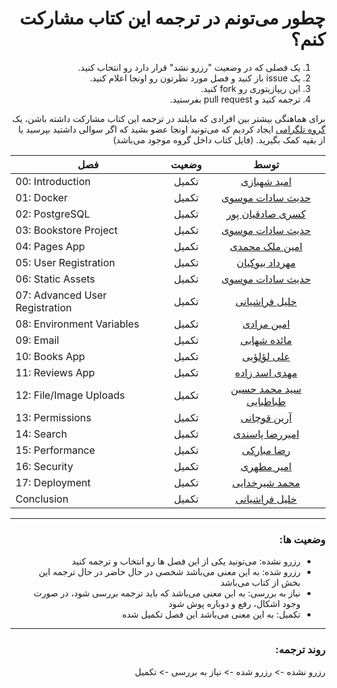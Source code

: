 <h1 dir="rtl">چطور می‌تونم در ترجمه این کتاب مشارکت کنم؟</h1>

<ol dir="rtl">
    <li>یک فصلی که در وضعیت "رزرو نشد" قرار دارد رو انتخاب کنید.</li>
    <li>یک issue باز کنید و فصل مورد نظرتون رو اونجا اعلام کنید.</li>
    <li>این ریپازیتوری رو fork کنید.</li>
    <li>ترجمه کنید و pull request بفرستید.</li>
</ol>


<p dir="rtl">
برای هماهنگی بیشتر بین افرادی که مایلند در ترجمه این کتاب مشارکت داشته باشن، یک <a href="https://t.me/ftg_iran">گروه تلگرامی</a> ایجاد کردیم که می‌تونید اونجا عضو بشید که اگر سوالی داشتید بپرسید یا از بقیه کمک بگیرید. (فایل کتاب داخل گروه موجود می‌باشد)
</p>

| فصل                           |   وضعیت  | توسط |
|-------------------------------|:--------:|:----:|
| 00: Introduction                  | تکمیل |   <a href="https://github.com/themaximalist">امید شهبازی</a>  |
| 01: Docker                     | تکمیل |   <a href="https://github.com/cemusavi">حدیث سادات موسوی</a>  |
| 02: PostgreSQL                 | تکمیل |   <a href="https://github.com/Kasra1377">کسری صادقیان پور</a>  |
| 03: Bookstore Project          | تکمیل |   <a href="https://github.com/cemusavi">حدیث سادات موسوی</a>  |
| 04: Pages App                  | تکمیل |   <a href="https://github.com/Aminmalek">امین ملک محمدی</a>  |
| 05: User Registration          | تکمیل |   <a href="https://github.com/mehrdadbn9">مهرداد بیوکیان</a>  |
| 06: Static Assets              | تکمیل |   <a href="https://github.com/cemusavi">حدیث سادات موسوی</a>  |
| 07: Advanced User Registration | تکمیل |   <a href="https://github.com/khalil-farashiani">خلیل فراشیانی</a>  |
| 08: Environment Variables      | تکمیل |   <a href="https://github.com/aminmoradim">امین مرادی</a>  |
| 09: Email                      | تکمیل |   <a href="https://github.com/mashahabi15">مائده شهابی</a>  |
| 10: Books App                 | تکمیل |   <a href="https://github.com/aliloloee">علی لؤلؤیی</a>  |
| 11: Reviews App               | تکمیل |   <a href="https://github.com/mahdi-asadzadeh">مهدی اسد زاده</a>  |
| 12: File/Image Uploads        | تکمیل |   <a href="https://github.com/smhtbtb">سید محمد حسین طباطبایی</a>  |
| 13: Permissions               | تکمیل |   <a href="https://github.com/arianghoochani">آرین قوچانی</a>  |
| 14: Search                    | تکمیل |   <a href="https://github.com/amirpsd">امیررضا پاسندی</a>  |
| 15: Performance               | تکمیل |   <a href="https://github.com/MrRezoo">رضا مبارکی</a>  |
| 16: Security                  | تکمیل |   <a href="https://github.com/mthri">امیر مطهری</a>  |
| 17: Deployment                | تکمیل |   <a href="https://github.com/Mimshimzim">محمد شیرخدایی</a>  |
| Conclusion                    | تکمیل |   <a href="https://github.com/khalil-farashiani">خلیل فراشیانی</a>  |

---

<h3 dir="rtl">
وضعیت ها:
</h3>

<ul dir="rtl">
    <li>رزرو نشده: می‌تونید یکی از این فصل ها رو انتخاب و ترجمه کنید</li>
    <li>رزرو شده: به این معنی می‌باشد شخصی در حال حاضر در حال ترجمه این بخش از کتاب می‌باشد</li>
    <li>نیاز به بررسی: به این معنی می‌باشد که باید ترجمه بررسی شود، در صورت وجود اشکال، رفع و دوباره پوش شود</li>
    <li>تکمیل: به این معنی می‌باشد این فصل تکمیل شده</li>
</ul>

---

<h3 dir="rtl">
روند ترجمه:
</h3>
<p dir="rtl">
رزرو نشده -> رزرو شده -> نیاز به بررسی -> تکمیل
</p>
